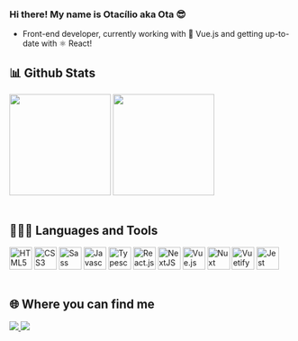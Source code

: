 ### Hi there! My name is Otacílio aka Ota 😎

- Front-end developer, currently working with 💚 Vue.js and getting up-to-date with ⚛ React!

## 📊 Github Stats
<div style="display: inline_block">
  <img height="180em" src="https://github-readme-stats.vercel.app/api?username=otaneto&show_icons=true&theme=radical" />
  <a href="https://github.com/otaneto/github-readme-stats">
    <img height="180em" src="https://github-readme-stats.vercel.app/api/top-langs/?username=otaneto&theme=radical&layout=compact" />
  </a>
</div>

<br>

## 🧑🏾‍💻 Languages and Tools

<div style="display: inline_block">
  <img width="40" height="40" title="HTML5" src="https://cdn.jsdelivr.net/gh/devicons/devicon/icons/html5/html5-original.svg" />
  <img width="40" height="40" title="CSS3" src="https://cdn.jsdelivr.net/gh/devicons/devicon/icons/css3/css3-original.svg" />
  <img idth="40" height="40" title="Sass" src="https://cdn.jsdelivr.net/gh/devicons/devicon/icons/sass/sass-original.svg" />
  <img width="40" height="40" title="Javascript" src="https://cdn.jsdelivr.net/gh/devicons/devicon/icons/javascript/javascript-original.svg" />
  <img width="40" height="40" title="Typescript" src="https://cdn.jsdelivr.net/gh/devicons/devicon/icons/typescript/typescript-original.svg" />
  <img width="40" height="40" title="React.js" src="https://cdn.jsdelivr.net/gh/devicons/devicon/icons/react/react-original.svg" />
  <img width="40" height="40" title="NextJS" src="https://cdn.jsdelivr.net/gh/devicons/devicon/icons/nextjs/nextjs-original-wordmark.svg" />        
  <img width="40" height="40" title="Vue.js" src="https://cdn.jsdelivr.net/gh/devicons/devicon/icons/vuejs/vuejs-original.svg" />
  <img width="40" height="40" title="Nuxt" src="https://cdn.jsdelivr.net/gh/devicons/devicon/icons/nuxtjs/nuxtjs-original.svg" />
  <img width="40" height="40" title="Vuetify" src="https://cdn.jsdelivr.net/gh/devicons/devicon/icons/vuetify/vuetify-original.svg" />
  <img width="40" height="40" title="Jest" src="https://cdn.jsdelivr.net/gh/devicons/devicon/icons/jest/jest-plain.svg" />
</div>

<br>

## 🌐 Where you can find me
<div style="display: inline_block">
  <a href="https://linkedin.com/in/otaneto">
    <img src="https://img.shields.io/badge/LinkedIn-0077B5?style=for-the-badge&logo=linkedin&logoColor=white" />
  </a>
  <a href="https://twitter.com/otaneto">
    <img src="https://img.shields.io/badge/Twitter-1DA1F2?style=for-the-badge&logo=twitter&logoColor=white" />
  </a>
</div>
